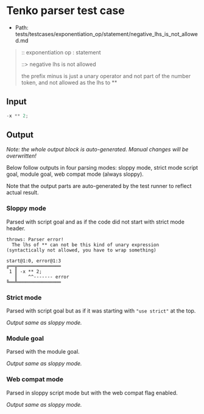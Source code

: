 # Tenko parser test case

- Path: tests/testcases/exponentiation_op/statement/negative_lhs_is_not_allowed.md

> :: exponentiation op : statement
>
> ::> negative lhs is not allowed
>
> the prefix minus is just a unary operator and not part of the number token, and not allowed as the lhs to **

## Input

`````js
-x ** 2;
`````

## Output

_Note: the whole output block is auto-generated. Manual changes will be overwritten!_

Below follow outputs in four parsing modes: sloppy mode, strict mode script goal, module goal, web compat mode (always sloppy).

Note that the output parts are auto-generated by the test runner to reflect actual result.

### Sloppy mode

Parsed with script goal and as if the code did not start with strict mode header.

`````
throws: Parser error!
  The lhs of ** can not be this kind of unary expression (syntactically not allowed, you have to wrap something)

start@1:0, error@1:3
╔══╦════════════════
 1 ║ -x ** 2;
   ║    ^^------- error
╚══╩════════════════

`````

### Strict mode

Parsed with script goal but as if it was starting with `"use strict"` at the top.

_Output same as sloppy mode._

### Module goal

Parsed with the module goal.

_Output same as sloppy mode._

### Web compat mode

Parsed in sloppy script mode but with the web compat flag enabled.

_Output same as sloppy mode._

